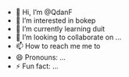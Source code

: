 - 👋 Hi, I’m @QdanF
- 👀 I’m interested in bokep
- 🌱 I’m currently learning duit
- 💞️ I’m looking to collaborate on ...
- 📫 How to reach me me to
- 😄 Pronouns: ...
- ⚡ Fun fact: ...

<!---
QdanF/QdanF is a ✨ special ✨ repository because its `README.md` (this file) appears on your GitHub profile.
You can click the Preview link to take a look at your changes.
--->

